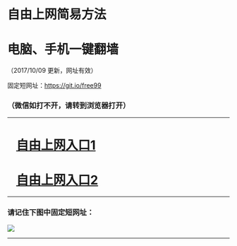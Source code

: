 ﻿# 自由上网简易方法

# 电脑、手机一键翻墙

（2017/10/09 更新，网址有效）

固定短网址：https://git.io/free99

### （微信如打不开，请转到浏览器打开）


***





# &nbsp;&nbsp; <a href="http://ft138231651.fwq-tz-1001.info/fwqtz01.html?t=10090011830 " target="_blank">自由上网入口1</a>
# &nbsp;&nbsp; <a href="http://ft3037522732.fwq-tz-1002.info/fwqtz02.html?t=100900130540 " target="_blank">自由上网入口2</a>
***

### 请记住下图中固定短网址：

<img src="https://s3-us-west-2.amazonaws.com/fwq-1001/yjfq-20170905okok.png" /> 


***

